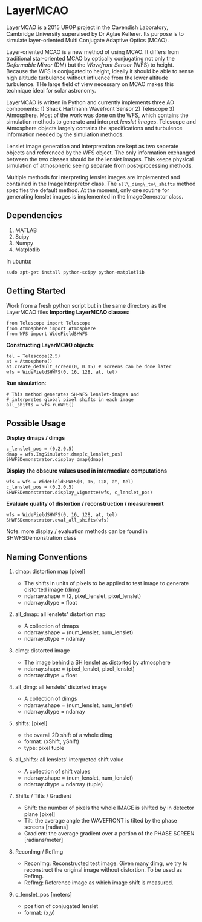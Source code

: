 # LayerMCAO

LayerMCAO is a 2015 UROP project in the Cavendish Laboratory, Cambridge University supervised by Dr Aglae Kellerer. Its purpose is to simulate layer-oriented Multi Conjugate Adaptive Optics (MCAO).

Layer-oriented MCAO is a new method of using MCAO. It differs from traditional star-oriented MCAO by optically conjugating not only the *Deformable Mirror* (DM) but the *Wavefront Sensor* (WFS) to height. Because the WFS is conjugated to height, ideally it should be able to sense high altitude turbulence without influence from the lower altitude turbulence. THe large field of view necessary on MCAO makes this technique ideal for solar astronomy.

LayerMCAO is written in Python and currently implements three AO components: 1) Shack Hartmann Wavefront Sensor 2) Telescope 3) Atmosphere. Most of the work was done on the WFS, which contains the simulation methods to generate and interpret *lenslet images*. Telescope and Atmosphere objects largely contains the specifications and turbulence information needed by the simulation methods. 

Lenslet image generation and interpretation are kept as two seperate objects and referenced by the WFS object. The only information exchanged between the two classes should be the lenslet images. This keeps physical simulation of atmospheric seeing separate from post-processing methods. 

Multiple methods for interpreting lenslet images are implemented and contained in the ImageInterpretor class. The ```all\_dimg\_to\_shifts``` method specifies the default method. At the moment, only one routine for generating lenslet images is implemented in the ImageGenerator class.

## Dependencies
1. MATLAB
2. Scipy
3. Numpy
4. Matplotlib

In ubuntu:

``` sudo apt-get install python-scipy python-matplotlib ```

## Getting Started
Work from a fresh python script but in the same directory as the LayerMCAO files
**Importing LayerMCAO classes:**
```
from Telescope import Telescope
from Atmosphere import Atmosphere
from WFS import WideFieldSHWFS
```
**Constructing LayerMCAO objects:**
```
tel = Telescope(2.5)
at = Atmosphere() 
at.create_default_screen(0, 0.15) # screens can be done later
wfs = WideFieldSHWFS(0, 16, 128, at, tel) 
```
**Run simulation:**
```
# This method generates SH-WFS lenslet-images and 
# interpretes global pixel shifts in each image
all_shifts = wfs.runWFS()
```
## Possible Usage
**Display dmaps / dimgs**

```
c_lenslet_pos = (0.2,0.5)
dmap = wfs.ImgSimulator.dmap(c_lenslet_pos)
SHWFSDemonstrator.display_dmap(dmap)
```

**Display the obscure values used in intermediate computations**

```
wfs = wfs = WideFieldSHWFS(0, 16, 128, at, tel)
c_lenslet_pos = (0.2,0.5)
SHWFSDemonstrator.display_vignette(wfs, c_lenslet_pos)
```

**Evaluate quality of distortion / reconstruction / measurement**

```
wfs = WideFieldSHWFS(0, 16, 128, at, tel)
SHWFSDemonstrator.eval_all_shifts(wfs)
```

Note: more display / evaluation methods can be found in SHWFSDemonstration class



## Naming Conventions
1. dmap: distortion map \[pixel\]

    - The shifts in units of pixels to be applied to test image to generate distorted image (dimg)
    - ndarray.shape = (2, pixel_lenslet, pixel_lenslet)
    - ndarray.dtype = float

2. all_dmap: all lenslets' distortion map

    - A collection of dmaps
    - ndarray.shape = (num_lenslet, num_lenslet)
    - ndarray.dtype = ndarray

3. dimg: distorted image

    - The image behind a SH lenslet as distorted by atmosphere
    - ndarray.shape = (pixel_lenslet, pixel_lenslet)
    - ndarray.dtype = float

4. all_dimg: all lenslets' distorted image

    - A collection of dimgs
    - ndarray.shape = (num_lenslet, num_lenslet)
    - ndarray.dtype = ndarray

5. shifts: \[pixel\]

    - the overall 2D shift of a whole dimg 
    - format: (xShift, yShift)
    - type: pixel tuple

6. all_shifts: all lenslets' interpreted shift value

    - A collection of shift values
    - ndarray.shape = (num_lenslet, num_lenslet)
    - ndarray.dtype = ndarray (tuple)

7. Shifts / Tilts / Gradient
    - Shift: the number of pixels the whole IMAGE is shifted by in detector plane \[pixel\]
    - Tilt: the average angle the WAVEFRONT is tilted by the phase screens \[radians\]
    - Gradient: the average gradient over a portion of the PHASE SCREEN   \[radians/meter\]

8. ReconImg / RefImg
    - ReconImg: Reconstructed test image. Given many dimg, we try to reconstruct the original image without distortion. To be used as RefImg.
    - RefImg: Reference image as which image shift is measured.

9. c\_lenslet\_pos \[meters\]
    - position of conjugated lenslet
    - format: (x,y)









